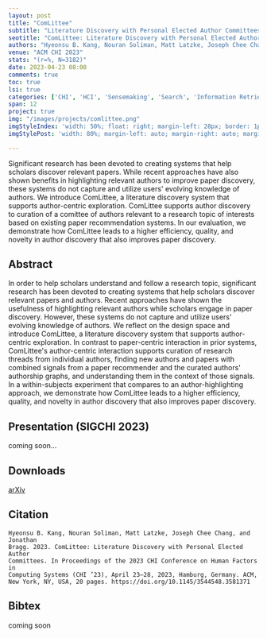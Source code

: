 ```yaml
---
layout: post
title: "ComLittee"
subtitle: "Literature Discovery with Personal Elected Author Committees"
seotitle: "ComLittee: Literature Discovery with Personal Elected Author Committees"
authors: "Hyeonsu B. Kang, Nouran Soliman, Matt Latzke, Joseph Chee Chang, and Jonathan Bragg."
venue: "ACM CHI 2023"
stats: "(r=%, N=3182)"
date: 2023-04-23 08:00
comments: true
toc: true
lsi: true
categories: ['CHI', 'HCI', 'Sensemaking', 'Search', 'Information Retrieval', 'Interaction', 'Reading']
span: 12
project: true
img: "/images/projects/comlittee.png"
imgStyleIndex: 'width: 50%; float: right; margin-left: 28px; border: 1px solid lightgray;'
imgStylePost: 'width: 80%; margin-left: auto; margin-right: auto; margin-top: 28px; border: 1px solid lightgray;'

---
```



Significant research has been devoted to creating systems that help scholars
discover relevant papers.  While recent approaches have also shown benefits in
highlighting relevant authors to improve paper discovery, these systems do not
capture and utilize users' evolving knowledge of authors.  We introduce
ComLittee, a literature discovery system that supports author-centric
exploration.  ComLittee supports author discovery to curation of a
comittee of authors relevant to a research topic of interests based on existing
paper recommendation systems.  In our evaluation, we demonstrate how ComLittee
leads to a higher efficiency, quality, and novelty in author discovery that
also improves paper discovery.

<!--more-->

Abstract
----------------------

In order to help scholars understand and follow a research topic, significant
research has been devoted to creating systems that help scholars discover
relevant papers and authors.  Recent approaches have shown the usefulness of
highlighting relevant authors while scholars engage in paper discovery.
However, these systems do not capture and utilize users' evolving knowledge of
authors.  We reflect on the design space and introduce ComLittee, a literature
discovery system that supports author-centric exploration.  In contrast to
paper-centric interaction in prior systems, ComLittee's author-centric
interaction supports curation of research threads from individual authors,
finding new authors and papers with combined signals from a paper recommender
and the curated authors' authorship graphs, and understanding them in the
context of those signals.  In a within-subjects experiment that compares to an
author-highlighting approach, we demonstrate how ComLittee leads to a higher
efficiency, quality, and novelty in author discovery that also improves paper
discovery.


Presentation (SIGCHI 2023)
----------------------
coming soon...


Downloads
----------------------
<a class="btn btn-default" href="https://arxiv.org/abs/2302.06780" target='_blank' onclick="_gaq.push(['_trackEvent', 'Paper', 'ComLittee', 'arXiv']);"  role="button">arXiv</a>

Citation
----------------------
```
Hyeonsu B. Kang, Nouran Soliman, Matt Latzke, Joseph Chee Chang, and Jonathan
Bragg. 2023. ComLittee: Literature Discovery with Personal Elected Author
Committees. In Proceedings of the 2023 CHI Conference on Human Factors in
Computing Systems (CHI ’23), April 23–28, 2023, Hamburg, Germany. ACM,
New York, NY, USA, 20 pages. https://doi.org/10.1145/3544548.3581371
```

Bibtex
----------------------
coming soon
